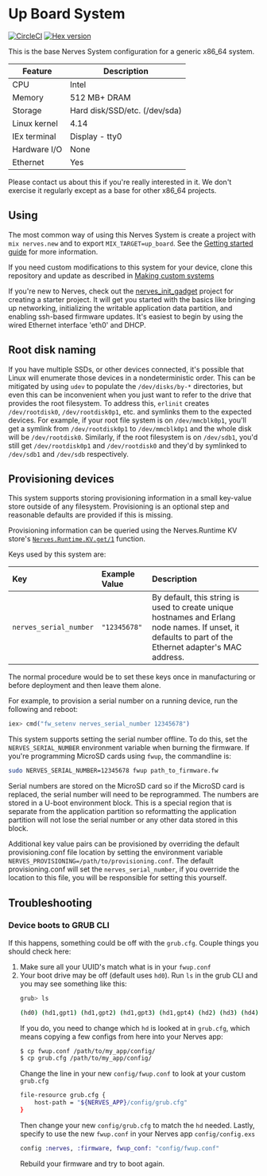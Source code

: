 # Up Board System

[![CircleCI](https://circleci.com/gh/nerves-project/nerves_system_up_board/tree/master.svg?style=svg)](https://circleci.com/gh/nerves-project/nerves_system_up_board/tree/master)
[![Hex version](https://img.shields.io/hexpm/v/nerves_system_up_board.svg "Hex version")](https://hex.pm/packages/nerves_system_up_board)

This is the base Nerves System configuration for a generic x86_64 system.

| Feature              | Description                     |
| -------------------- | ------------------------------- |
| CPU                  | Intel                           |
| Memory               | 512 MB+ DRAM                    |
| Storage              | Hard disk/SSD/etc. (/dev/sda)   |
| Linux kernel         | 4.14                            |
| IEx terminal         | Display - tty0                  |
| Hardware I/O         | None                            |
| Ethernet             | Yes                             |

Please contact us about this if you're really interested in it. We don't
exercise it regularly except as a base for other x86_64 projects.

## Using

The most common way of using this Nerves System is create a project with `mix
nerves.new` and to export `MIX_TARGET=up_board`. See the [Getting started
guide](https://hexdocs.pm/nerves/getting-started.html#creating-a-new-nerves-app)
for more information.

If you need custom modifications to this system for your device, clone this
repository and update as described in [Making custom
systems](https://hexdocs.pm/nerves/systems.html#customizing-your-own-nerves-system)

If you're new to Nerves, check out the
[nerves_init_gadget](https://github.com/nerves-project/nerves_init_gadget)
project for creating a starter project. It will get you started with the basics
like bringing up networking, initializing the writable application data
partition, and enabling ssh-based firmware updates.  It's easiest to begin by
using the wired Ethernet interface 'eth0' and DHCP.

## Root disk naming

If you have multiple SSDs, or other devices connected, it's
possible that Linux will enumerate those devices in a nondeterministic order.
This can be mitigated by using `udev` to populate the `/dev/disks/by-*`
directories, but even this can be inconvenient when you just want to refer to
the drive that provides the root filesystem. To address this, `erlinit` creates
`/dev/rootdisk0`, `/dev/rootdisk0p1`, etc. and symlinks them to the expected
devices. For example, if your root file system is on `/dev/mmcblk0p1`, you'll
get a symlink from `/dev/rootdisk0p1` to `/dev/mmcblk0p1` and the whole disk
will be `/dev/rootdisk0`. Similarly, if the root filesystem is on `/dev/sdb1`,
you'd still get `/dev/rootdisk0p1` and `/dev/rootdisk0` and they'd by symlinked
to `/dev/sdb1` and `/dev/sdb` respectively.

## Provisioning devices

This system supports storing provisioning information in a small key-value store
outside of any filesystem. Provisioning is an optional step and reasonable
defaults are provided if this is missing.

Provisioning information can be queried using the Nerves.Runtime KV store's
[`Nerves.Runtime.KV.get/1`](https://hexdocs.pm/nerves_runtime/Nerves.Runtime.KV.html#get/1)
function.

Keys used by this system are:

Key                    | Example Value     | Description
:--------------------- | :---------------- | :----------
`nerves_serial_number` | `"12345678"`      | By default, this string is used to create unique hostnames and Erlang node names. If unset, it defaults to part of the Ethernet adapter's MAC address.

The normal procedure would be to set these keys once in manufacturing or before
deployment and then leave them alone.

For example, to provision a serial number on a running device, run the following
and reboot:

```elixir
iex> cmd("fw_setenv nerves_serial_number 12345678")
```

This system supports setting the serial number offline. To do this, set the
`NERVES_SERIAL_NUMBER` environment variable when burning the firmware. If you're
programming MicroSD cards using `fwup`, the commandline is:

```sh
sudo NERVES_SERIAL_NUMBER=12345678 fwup path_to_firmware.fw
```

Serial numbers are stored on the MicroSD card so if the MicroSD card is
replaced, the serial number will need to be reprogrammed. The numbers are stored
in a U-boot environment block. This is a special region that is separate from
the application partition so reformatting the application partition will not
lose the serial number or any other data stored in this block.

Additional key value pairs can be provisioned by overriding the default provisioning.conf
file location by setting the environment variable
`NERVES_PROVISIONING=/path/to/provisioning.conf`. The default provisioning.conf
will set the `nerves_serial_number`, if you override the location to this file,
you will be responsible for setting this yourself.

## Troubleshooting

### Device boots to GRUB CLI

If this happens, something could be off with the `grub.cfg`. Couple things you
should check here:

1. Make sure all your UUID's match what is in your `fwup.conf`
2. Your boot drive may be off (default uses `hd0`). Run `ls` in the grub CLI and
   you may see something like this:
   ```sh
   grub> ls

   (hd0) (hd1,gpt1) (hd1,gpt2) (hd1,gpt3) (hd1,gpt4) (hd2) (hd3) (hd4)
   ```
   If you do, you need to change which `hd` is looked at in `grub.cfg`, which
   means copying a few configs from here into your Nerves app:
   ```sh
   $ cp fwup.conf /path/to/my_app/config/
   $ cp grub.cfg /path/to/my_app/config/
   ```
   Change the line in your new `config/fwup.conf` to look at your custom `grub.cfg`
   ```sh
   file-resource grub.cfg {
       host-path = "${NERVES_APP}/config/grub.cfg"
   }
   ```
   Then change your new `config/grub.cfg` to match the `hd` needed.
   Lastly, specify to use the new `fwup.conf` in your Nerves app `config/config.exs`
   ```elixir
   config :nerves, :firmware, fwup_conf: "config/fwup.conf"
   ```
   Rebuild your firmware and try to boot again.